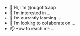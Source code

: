 - 👋 Hi, I’m @hugofituapp
- 👀 I’m interested in ...
- 🌱 I’m currently learning ...
- 💞️ I’m looking to collaborate on ...
- 📫 How to reach me ...

<!---
hugofituapp/hugofituapp is a ✨ special ✨ repository because its `README.md` (this file) appears on your GitHub profile.
You can click the Preview link to take a look at your changes.
--->
